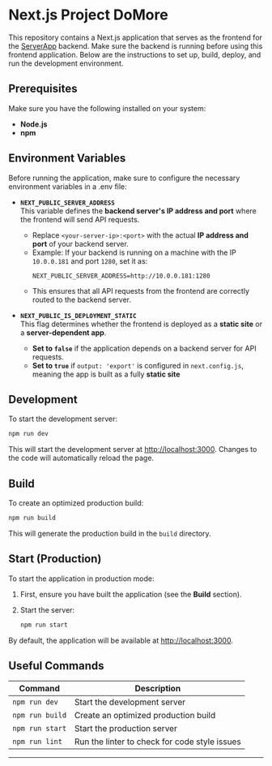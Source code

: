 
# Next.js Project DoMore

This repository contains a Next.js application that serves as the frontend for the [ServerApp](https://github.com/rajasaidevaraju/ServerApp) backend. Make sure the backend is running before using this frontend application.  Below are the instructions to set up, build, deploy, and run the development environment.

## Prerequisites

Make sure you have the following installed on your system:
- **Node.js**
- **npm**

## Environment Variables

Before running the application, make sure to configure the necessary environment variables in a .env file:

- **`NEXT_PUBLIC_SERVER_ADDRESS`**  
  This variable defines the **backend server's IP address and port** where the frontend will send API requests.  
  - Replace `<your-server-ip>:<port>` with the actual **IP address and port** of your backend server.  
  - Example: If your backend is running on a machine with the IP `10.0.0.181` and port `1280`, set it as:  
    ```
    NEXT_PUBLIC_SERVER_ADDRESS=http://10.0.0.181:1280
    ```
  - This ensures that all API requests from the frontend are correctly routed to the backend server.  

- **`NEXT_PUBLIC_IS_DEPLOYMENT_STATIC`**  
  This flag determines whether the frontend is deployed as a **static site** or a **server-dependent app**.  
  - **Set to `false`** if the application depends on a backend server for API requests.  
  - **Set to `true`** if `output: 'export'` is configured in `next.config.js`, meaning the app is built as a fully **static site**


## Development

To start the development server:

```bash
npm run dev
```

This will start the development server at [http://localhost:3000](http://localhost:3000). Changes to the code will automatically reload the page.

## Build

To create an optimized production build:

```bash
npm run build
```

This will generate the production build in the `build` directory.

## Start (Production)

To start the application in production mode:

1. First, ensure you have built the application (see the **Build** section).
2. Start the server:

   ```bash
   npm run start
   ```

By default, the application will be available at [http://localhost:3000](http://localhost:3000).


## Useful Commands

| Command            | Description                                      |
|--------------------|--------------------------------------------------|
| `npm run dev`      | Start the development server                     |
| `npm run build`    | Create an optimized production build             |
| `npm run start`    | Start the production server                      |
| `npm run lint`     | Run the linter to check for code style issues    |

---
